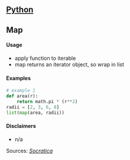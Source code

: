 ## [Python](.\python.html)
## Map

#### Usage

* apply function to iterable
* map returns an iterator object, so wrap in list

#### Examples

```python
# example 1
def area(r):
    return math.pi * (r**2)
radii = [2, 3, 6, 8]
list(map(area, radii))
```

#### Disclaimers

* n/a

Sources: [_Socratica_](./sources.html)